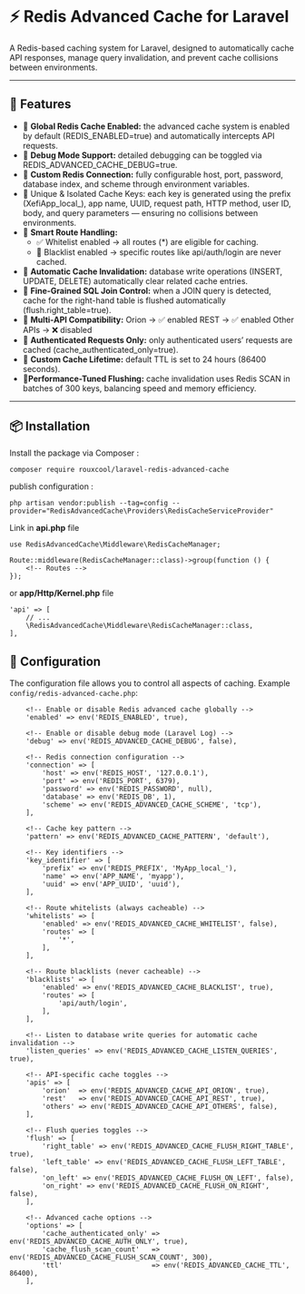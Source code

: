 # ⚡ Redis Advanced Cache for Laravel

A Redis-based caching system for Laravel, designed to automatically cache API responses, manage query invalidation, and prevent cache collisions between environments.

---

## 🚀 Features

- 🔹 **Global Redis Cache Enabled:** the advanced cache system is enabled by default (REDIS_ENABLED=true) and automatically intercepts API requests.
- 🔹 **Debug Mode Support:** detailed debugging can be toggled via REDIS_ADVANCED_CACHE_DEBUG=true.
- 🔹 **Custom Redis Connection:** fully configurable host, port, password, database index, and scheme through environment variables.
- 🔹 Unique & Isolated Cache Keys: each key is generated using the prefix (XefiApp_local_), app name, UUID, request path, HTTP method, user ID, body, and query parameters — ensuring no collisions between environments.
- 🔹 **Smart Route Handling:**
    - ✅ Whitelist enabled → all routes (*) are eligible for caching.
    - 🚫 Blacklist enabled → specific routes like api/auth/login are never cached.
- 🔹 **Automatic Cache Invalidation:** database write operations (INSERT, UPDATE, DELETE) automatically clear related cache entries.
- 🔹 **Fine-Grained SQL Join Control:** when a JOIN query is detected, cache for the right-hand table is flushed automatically (flush.right_table=true).
- 🔹 **Multi-API Compatibility:**
    Orion → ✅ enabled
    REST → ✅ enabled
    Other APIs → ❌ disabled
- 🔹 **Authenticated Requests Only:** only authenticated users’ requests are cached (cache_authenticated_only=true).
- 🔹 **Custom Cache Lifetime:** default TTL is set to 24 hours (86400 seconds).
- 🔹**Performance-Tuned Flushing:** cache invalidation uses Redis SCAN in batches of 300 keys, balancing speed and memory efficiency.

---

## 📦 Installation

Install the package via Composer :

```bash
composer require rouxcool/laravel-redis-advanced-cache
```

publish configuration :
```
php artisan vendor:publish --tag=config --provider="RedisAdvancedCache\Providers\RedisCacheServiceProvider"
```

Link in **api.php** file
```
use RedisAdvancedCache\Middleware\RedisCacheManager;

Route::middleware(RedisCacheManager::class)->group(function () {
    <!-- Routes -->
});
```

or **app/Http/Kernel.php** file
```
'api' => [
    // ...
    \RedisAdvancedCache\Middleware\RedisCacheManager::class,
],
```

## 🧩 Configuration

The configuration file allows you to control all aspects of caching. Example ``config/redis-advanced-cache.php``:
```
    <!-- Enable or disable Redis advanced cache globally -->
    'enabled' => env('REDIS_ENABLED', true),

    <!-- Enable or disable debug mode (Laravel Log) -->
    'debug' => env('REDIS_ADVANCED_CACHE_DEBUG', false),

    <!-- Redis connection configuration -->
    'connection' => [
        'host' => env('REDIS_HOST', '127.0.0.1'),
        'port' => env('REDIS_PORT', 6379),
        'password' => env('REDIS_PASSWORD', null),
        'database' => env('REDIS_DB', 1),
        'scheme' => env('REDIS_ADVANCED_CACHE_SCHEME', 'tcp'),
    ],

    <!-- Cache key pattern -->
    'pattern' => env('REDIS_ADVANCED_CACHE_PATTERN', 'default'),

    <!-- Key identifiers -->
    'key_identifier' => [
        'prefix' => env('REDIS_PREFIX', 'MyApp_local_'),
        'name' => env('APP_NAME', 'myapp'),
        'uuid' => env('APP_UUID', 'uuid'),
    ],

    <!-- Route whitelists (always cacheable) -->
    'whitelists' => [
        'enabled' => env('REDIS_ADVANCED_CACHE_WHITELIST', false),
        'routes' => [
            '*',
        ],
    ],

    <!-- Route blacklists (never cacheable) -->
    'blacklists' => [
        'enabled' => env('REDIS_ADVANCED_CACHE_BLACKLIST', true),
        'routes' => [
            'api/auth/login',
        ],
    ],

    <!-- Listen to database write queries for automatic cache invalidation -->
    'listen_queries' => env('REDIS_ADVANCED_CACHE_LISTEN_QUERIES', true),

    <!-- API-specific cache toggles -->
    'apis' => [
        'orion'  => env('REDIS_ADVANCED_CACHE_API_ORION', true),
        'rest'   => env('REDIS_ADVANCED_CACHE_API_REST', true),
        'others' => env('REDIS_ADVANCED_CACHE_API_OTHERS', false),
    ],

    <!-- Flush queries toggles -->
    'flush' => [
        'right_table' => env('REDIS_ADVANCED_CACHE_FLUSH_RIGHT_TABLE', true),
        'left_table' => env('REDIS_ADVANCED_CACHE_FLUSH_LEFT_TABLE', false),
        'on_left' => env('REDIS_ADVANCED_CACHE_FLUSH_ON_LEFT', false),
        'on_right' => env('REDIS_ADVANCED_CACHE_FLUSH_ON_RIGHT', false),
    ],

    <!-- Advanced cache options -->
    'options' => [
        'cache_authenticated_only' => env('REDIS_ADVANCED_CACHE_AUTH_ONLY', true),
        'cache_flush_scan_count'   => env('REDIS_ADVANCED_CACHE_FLUSH_SCAN_COUNT', 300),
        'ttl'                      => env('REDIS_ADVANCED_CACHE_TTL', 86400),
    ],
```